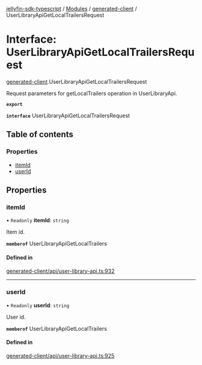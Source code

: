 [jellyfin-sdk-typescript](../README.md) / [Modules](../modules.md) / [generated-client](../modules/generated_client.md) / UserLibraryApiGetLocalTrailersRequest

# Interface: UserLibraryApiGetLocalTrailersRequest

[generated-client](../modules/generated_client.md).UserLibraryApiGetLocalTrailersRequest

Request parameters for getLocalTrailers operation in UserLibraryApi.

**`export`**

**`interface`** UserLibraryApiGetLocalTrailersRequest

## Table of contents

### Properties

- [itemId](generated_client.UserLibraryApiGetLocalTrailersRequest.md#itemid)
- [userId](generated_client.UserLibraryApiGetLocalTrailersRequest.md#userid)

## Properties

### itemId

• `Readonly` **itemId**: `string`

Item id.

**`memberof`** UserLibraryApiGetLocalTrailers

#### Defined in

[generated-client/api/user-library-api.ts:932](https://github.com/thornbill/jellyfin-sdk-typescript/blob/c0c5b18/src/generated-client/api/user-library-api.ts#L932)

___

### userId

• `Readonly` **userId**: `string`

User id.

**`memberof`** UserLibraryApiGetLocalTrailers

#### Defined in

[generated-client/api/user-library-api.ts:925](https://github.com/thornbill/jellyfin-sdk-typescript/blob/c0c5b18/src/generated-client/api/user-library-api.ts#L925)
